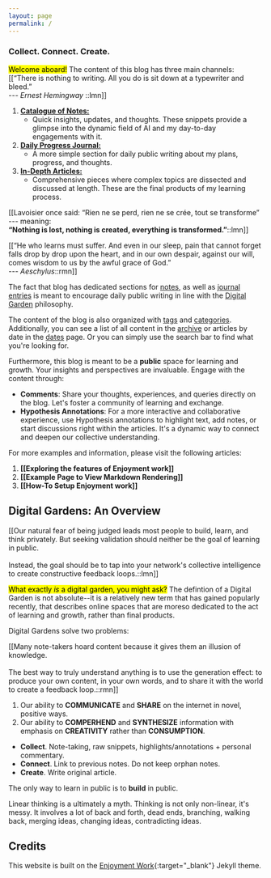 ```yaml
---
layout: page
permalink: /
---
```


### Collect. Connect. Create.

<mark>Welcome aboard!</mark> 
The content of this blog has three main channels:
[[“There is nothing to writing. All you do is sit down at a typewriter and bleed.” <br><cite>--- Ernest Hemingway </cite>::lmn]]

1. [**Catalogue of Notes:**](/notes)
   - Quick insights, updates, and thoughts. These snippets provide a glimpse into the dynamic field of AI and my day-to-day engagements with it. 
2. [**Daily Progress Journal:**](/journals)
   - A more simple section for daily public writing about my plans, progress, and thoughts.
3. [**In-Depth Articles:**](/posts)
   - Comprehensive pieces where complex topics are dissected and discussed at length. These are the final products of my learning process.


[[Lavoisier once said: “Rien ne se perd, rien ne se crée, tout se transforme” --- meaning: <br> __“Nothing is lost, nothing is created, everything is transformed.”__::lmn]] 

[[“He who learns must suffer. And even in our sleep, pain that cannot forget falls drop by drop upon the heart, 
and in our own despair, against our will, comes wisdom to us by the awful grace of God.” <br><cite>--- Aeschylus</cite>::rmn]]

The fact that blog has dedicated sections for [notes](/notes), as well as [journal entries](/journals) is meant 
to encourage daily public writing in line with the [Digital Garden](#digital-gardens-an-overview) philosophy.

The content of the blog is also organized with [tags](/tags) and [categories](/categories). 
Additionally, you can see a list of all content in the [archive](/archive) or
articles by date in the [dates](/dates) page.
Or you can simply use the search bar to find what you're looking for.

Furthermore, this blog is meant to be a **public** space for learning and growth.
Your insights and perspectives are invaluable. Engage with the content through:
- __Comments__: Share your thoughts, experiences, and queries directly on the blog. Let's foster a community of learning and exchange.
- __Hypothesis Annotations__: For a more interactive and collaborative experience, use Hypothesis annotations to highlight text, add notes, or start discussions right within the articles. It's a dynamic way to connect and deepen our collective understanding.

For more examples and information, please visit the following articles:

1. **[[Exploring the features of Enjoyment work]]**
2. **[[Example Page to View Markdown Rendering]]**
3. **[[How-To Setup Enjoyment work]]**



## Digital Gardens: An Overview

[[Our natural fear of being judged leads most people to build, learn, and think privately.
But seeking validation should neither be the goal of learning in public. 
<br><br>Instead, the goal should be to tap into your network's collective intelligence to create constructive feedback loops.::lmn]]

<mark>What exactly <i>is</i> a digital garden, you might ask?</mark> 
The defintion of a Digital Garden is not absolute--it is a relatively new term that has gained popularly recently, 
that describes online spaces that are moreso dedicated to the act of learning and growth, rather than final products.


Digital Gardens solve two problems:

[[Many note-takers hoard content because it gives them an illusion of knowledge. <br><br>The best way to truly understand anything is to use the generation effect: to produce your own content, in your own words, and to share it with the world to create a feedback loop.::rmn]] 

1. Our ability to **COMMUNICATE** and **SHARE** on the internet in novel, positive ways.
2. Our ability to **COMPERHEND** and **SYNTHESIZE** information with emphasis on **CREATIVITY** rather than **CONSUMPTION**.

- **Collect**. Note-taking, raw snippets, highlights/annotations + personal commentary.
- **Connect**. Link to previous notes. Do not keep orphan notes.
- **Create**. Write original article.

The only way to learn in public is to **build** in public.

Linear thinking is a ultimately a myth. Thinking is not only non-linear, it's messy. 
It involves a lot of back and forth, dead ends, branching, walking back, merging ideas, changing ideas, contradicting ideas. 

## Credits
This website is built on the [Enjoyment Work](https://github.com/brennanbrown/enjoyment-work){:target="_blank"} Jekyll theme.
